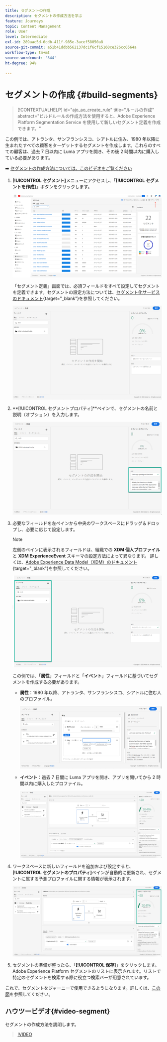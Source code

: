 ```yaml
---
title: セグメントの作成
description: セグメントの作成方法を学ぶ
feature: Journeys
topic: Content Management
role: User
level: Intermediate
exl-id: 289aac5d-6cdb-411f-985e-3acef58050a8
source-git-commit: a51b41ddbb562137dc1f6cf15160ce326cc0564a
workflow-type: tm+mt
source-wordcount: '344'
ht-degree: 94%

---
```


# セグメントの作成 {#build-segments}

>[!CONTEXTUALHELP]
>id="ajo_ao_create_rule"
>title="ルールの作成"
>abstract="ビルドルールの作成方法を使用すると、Adobe Experience Platform Segmentation Service を使用して新しいセグメント定義を作成できます。"

この例では、アトランタ、サンフランシスコ、シアトルに住み、1980 年以降に生まれたすべての顧客をターゲットするセグメントを作成します。これらのすべての顧客は、過去 7 日以内に Luma アプリを開き、その後 2 時間以内に購入している必要があります。

➡️ [セグメントの作成方法については、このビデオをご覧ください](#video-segment)

1. **[!UICONTROL セグメント]**&#x200B;メニューにアクセスし、「**[!UICONTROL セグメントを作成]**」ボタンをクリックします。

   ![](assets/create-segment.png)

   「セグメント定義」画面では、必須フィールドをすべて設定してセグメントを定義できます。セグメントの設定方法については、[セグメント化サービスのドキュメント](https://experienceleague.adobe.com/docs/experience-platform/segmentation/pql/overview.html?lang=ja){target=&quot;_blank&quot;}を参照してください。

   ![](assets/segment-builder.png)

1. **[!UICONTROL セグメントプロパティ]**ペインで、セグメントの名前と説明（オプション）を入力します。


   ![](assets/segment-properties.png)

1. 必要なフィールドを左ペインから中央のワークスペースにドラッグ＆ドロップし、必要に応じて設定します。


   >[!NOTE]
   >
   >左側のペインに表示されるフィールドは、組織での **XDM 個人プロファイル**&#x200B;と **XDM ExperienceEvent** スキーマの設定方法によって異なります。
詳しくは、[Adobe Experience Data Model（XDM）のドキュメント](https://experienceleague.adobe.com/docs/experience-platform/xdm/home.html?lang=ja){target=&quot;_blank&quot;}を参照してください。

   ![](assets/drag-fields.png)

   この例では、「**属性**」フィールドと「**イベント**」フィールドに基づいてセグメントを作成する必要があります。

   * **属性**：1980 年以降、アトランタ、サンフランシスコ、シアトルに住む人のプロファイル。

      ![](assets/add-attributes.png)

   * **イベント**：過去 7 日間に Luma アプリを開き、アプリを開いてから 2 時間以内に購入したプロファイル。

      ![](assets/add-events.png)

1. ワークスペースに新しいフィールドを追加および設定すると、**[!UICONTROL セグメントのプロパティ]**&#x200B;ペインが自動的に更新され、セグメントに属する予測プロファイルに関する情報が表示されます。

   ![](assets/segment-estimate.png)

1. セグメントの準備が整ったら、「**[!UICONTROL 保存]**」をクリックします。Adobe Experience Platform セグメントのリストに表示されます。リストで特定のセグメントを検索する際に役立つ検索バーが用意されています。

これで、セグメントをジャーニーで使用できるようになります。詳しくは、[この節](../segment/about-segments.md)を参照してください。

## ハウツービデオ{#video-segment}

セグメントの作成方法を説明します。

>[!VIDEO](https://video.tv.adobe.com/v/334281?quality=12)
